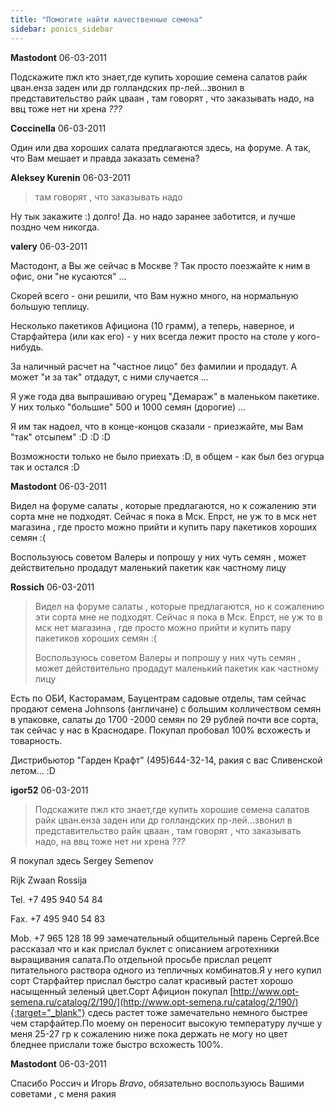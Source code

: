 ```yaml
---
title: "Помогите найти качественные семена"
sidebar: ponics_sidebar
---
```


**Mastodont** 06-03-2011

 Подскажите пжл кто знает,где купить хорошие семена салатов райк цван.енза заден или др голландских пр-лей...звонил в представительство райк цваан , там говорят , что заказывать надо, на ввц тоже нет ни хрена *???*


**Coccinella** 06-03-2011

Один или два хороших салата предлагаются здесь, на форуме. А так, что Вам мешает и правда заказать семена?


**Aleksey Kurenin** 06-03-2011

> там говорят , что заказывать надо

Ну тык закажите :) долго! Да. но надо заранее заботится, и лучше поздно чем никогда. 


**valery** 06-03-2011

Мастодонт, а Вы же сейчас в Москве ? Так просто поезжайте к ним в офис, они "не кусаются" ...

Скорей всего - они решили, что Вам нужно много, на нормальную большую теплицу.

Несколько пакетиков Афициона (10 грамм), а теперь, наверное, и Старфайтера (или как его) - у них всегда лежит просто на столе у кого-нибудь.

За наличный расчет на "частное лицо" без фамилии и продадут. А может "и за так" отдадут, с ними случается ...

Я уже года два выпрашиваю огурец "Демараж" в маленьком пакетике. У них только "большие" 500 и 1000 семян (дорогие) ...

Я им так надоел, что в конце-концов сказали - приезжайте, мы Вам "так" отсыпем" :D :D :D

Возможности только не было приехать :D, в общем - как был без огурца так и остался :D


**Mastodont** 06-03-2011

 Видел на форуме салаты , которые предлагаются, но к сожалению эти сорта мне не подходят. Сейчас я пока в Мск. Епрст, не уж то в мск нет магазина , где просто можно прийти и купить пару пакетиков хороших семян :( 

Воспользуюсь советом Валеры и попрошу у них чуть семян , может действительно продадут маленький пакетик как частному лицу


**Rossich** 06-03-2011

> Видел на форуме салаты , которые предлагаются, но к сожалению эти сорта мне не подходят. Сейчас я пока в Мск. Епрст, не уж то в мск нет магазина , где просто можно прийти и купить пару пакетиков хороших семян :( 
> 
> Воспользуюсь советом Валеры и попрошу у них чуть семян , может действительно продадут маленький пакетик как частному лицу

Есть по ОБИ, Касторамам, Бауцентрам садовые отделы, там сейчас продают семена Johnsons (англичане) с большим колличеством семян в упаковке, салаты до 1700 -2000 семян по 29 рублей почти все сорта, так сейчас у нас в Краснодаре. Покупал пробовал 100% всхожесть и товарность.

Дистрибьютор "Гарден Крафт" (495)644-32-14, ракия с вас Сливенской летом... :D


**igor52** 06-03-2011

> Подскажите пжл кто знает,где купить хорошие семена салатов райк цван.енза заден или др голландских пр-лей...звонил в представительство райк цваан , там говорят , что заказывать надо, на ввц тоже нет ни хрена *???*

Я покупал здесь Sergey Semenov

Rijk Zwaan Rossija

Tel. +7 495 940 54 84

Fax. +7 495 940 54 83

Mob. +7 965 128 18 99 замечательный общительный парень Сергей.Все рассказал что и как прислал буклет с описанием агротехники выращивания салата.По отдельной просьбе прислал рецепт питательного раствора одного из тепличных комбинатов.Я у него купил сорт Старфайтер прислал быстро салат красивый растет хорошо насыщенный зеленый цвет.Сорт Афицион покупал [http://www.opt-semena.ru/catalog/2/190/](http://www.opt-semena.ru/catalog/2/190/){:target="_blank"} сдесь растет тоже замечательно немного быстрее чем старфайтер.По моему он переносит высокую температуру лучше у меня 25-27 гр к сожалению ниже пока держать не могу но цвет бледнее прислали тоже быстро всхожесть 100%.


**Mastodont** 06-03-2011

 Спасибо Россич и Игорь *Bravo*, обязательно воспользуюсь Вашими советами , с меня ракия



